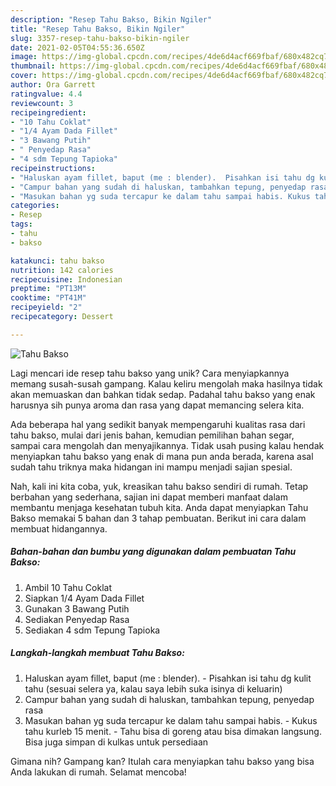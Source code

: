 ```yaml
---
description: "Resep Tahu Bakso, Bikin Ngiler"
title: "Resep Tahu Bakso, Bikin Ngiler"
slug: 3357-resep-tahu-bakso-bikin-ngiler
date: 2021-02-05T04:55:36.650Z
image: https://img-global.cpcdn.com/recipes/4de6d4acf669fbaf/680x482cq70/tahu-bakso-foto-resep-utama.jpg
thumbnail: https://img-global.cpcdn.com/recipes/4de6d4acf669fbaf/680x482cq70/tahu-bakso-foto-resep-utama.jpg
cover: https://img-global.cpcdn.com/recipes/4de6d4acf669fbaf/680x482cq70/tahu-bakso-foto-resep-utama.jpg
author: Ora Garrett
ratingvalue: 4.4
reviewcount: 3
recipeingredient:
- "10 Tahu Coklat"
- "1/4 Ayam Dada Fillet"
- "3 Bawang Putih"
- " Penyedap Rasa"
- "4 sdm Tepung Tapioka"
recipeinstructions:
- "Haluskan ayam fillet, baput (me : blender).  Pisahkan isi tahu dg kulit tahu (sesuai selera ya, kalau saya lebih suka isinya di keluarin)"
- "Campur bahan yang sudah di haluskan, tambahkan tepung, penyedap rasa"
- "Masukan bahan yg suda tercapur ke dalam tahu sampai habis. Kukus tahu kurleb 15 menit. Tahu bisa di goreng atau bisa dimakan langsung. Bisa juga simpan di kulkas untuk persediaan"
categories:
- Resep
tags:
- tahu
- bakso

katakunci: tahu bakso 
nutrition: 142 calories
recipecuisine: Indonesian
preptime: "PT13M"
cooktime: "PT41M"
recipeyield: "2"
recipecategory: Dessert

---
```



![Tahu Bakso](https://img-global.cpcdn.com/recipes/4de6d4acf669fbaf/680x482cq70/tahu-bakso-foto-resep-utama.jpg)

Lagi mencari ide resep tahu bakso yang unik? Cara menyiapkannya memang susah-susah gampang. Kalau keliru mengolah maka hasilnya tidak akan memuaskan dan bahkan tidak sedap. Padahal tahu bakso yang enak harusnya sih punya aroma dan rasa yang dapat memancing selera kita.

Ada beberapa hal yang sedikit banyak mempengaruhi kualitas rasa dari tahu bakso, mulai dari jenis bahan, kemudian pemilihan bahan segar, sampai cara mengolah dan menyajikannya. Tidak usah pusing kalau hendak menyiapkan tahu bakso yang enak di mana pun anda berada, karena asal sudah tahu triknya maka hidangan ini mampu menjadi sajian spesial.




Nah, kali ini kita coba, yuk, kreasikan tahu bakso sendiri di rumah. Tetap berbahan yang sederhana, sajian ini dapat memberi manfaat dalam membantu menjaga kesehatan tubuh kita. Anda dapat menyiapkan Tahu Bakso memakai 5 bahan dan 3 tahap pembuatan. Berikut ini cara dalam membuat hidangannya.

<!--inarticleads1-->

##### Bahan-bahan dan bumbu yang digunakan dalam pembuatan Tahu Bakso:

1. Ambil 10 Tahu Coklat
1. Siapkan 1/4 Ayam Dada Fillet
1. Gunakan 3 Bawang Putih
1. Sediakan  Penyedap Rasa
1. Sediakan 4 sdm Tepung Tapioka




<!--inarticleads2-->

##### Langkah-langkah membuat Tahu Bakso:

1. Haluskan ayam fillet, baput (me : blender).  - Pisahkan isi tahu dg kulit tahu (sesuai selera ya, kalau saya lebih suka isinya di keluarin)
1. Campur bahan yang sudah di haluskan, tambahkan tepung, penyedap rasa
1. Masukan bahan yg suda tercapur ke dalam tahu sampai habis. - Kukus tahu kurleb 15 menit. - Tahu bisa di goreng atau bisa dimakan langsung. Bisa juga simpan di kulkas untuk persediaan




Gimana nih? Gampang kan? Itulah cara menyiapkan tahu bakso yang bisa Anda lakukan di rumah. Selamat mencoba!
